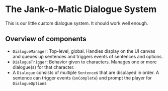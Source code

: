 # The Jank-o-Matic Dialogue System

This is our little custom dialogue system.  It should work well enough.

## Overview of components

*   `DialogueManager`:
    Top-level, global.  Handles display on the UI canvas and queues up
    sentences and triggers events of sentences and options.
*   `DialogueTrigger`:
    Behavior given to characters.  Manages one or more dialogue(s) for
    that character.
*   A `Dialogue` consists of multiple `Sentence`s that are displayed in
    order.  A sentence can trigger events (`onComplete`) and prompt the
    player for `DialogueOption`s
